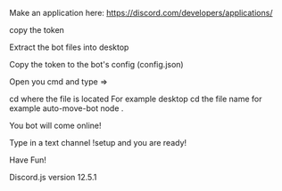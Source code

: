 Make an application here: https://discord.com/developers/applications/

copy the token

Extract the bot files into desktop

Copy the token to the bot's config (config.json)

Open you cmd and type =>

cd where the file is located For example desktop
cd the file name for example auto-move-bot
node .

You bot will come online!

Type in a text channel !setup and you are ready! 

Have Fun!

Discord.js version 12.5.1
